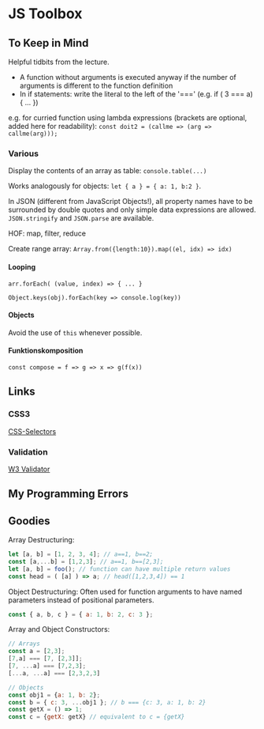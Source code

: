 # JS Toolbox


## To Keep in Mind

Helpful tidbits from the lecture.

- A function without arguments is executed anyway if the number of arguments is different to the function definition
- In if statements: write the literal to the left of the '===' (e.g. if ( 3 === a) { ... })

e.g. for curried function using lambda expressions (brackets are optional, added here for readability):
`const doit2 = (callme => (arg => callme(arg)));`

### Various

Display the contents of an array as table:
`console.table(...)`

Works analogously for objects: `let { a } = { a: 1, b:2 }`. 

In JSON (different from JavaScript Objects!), all property names have to be surrounded by double quotes and only simple data expressions are allowed.
`JSON.stringify` and `JSON.parse` are available.

HOF: map, filter, reduce

Create range array: `Array.from({length:10}).map((el, idx) => idx)`

#### Looping

`arr.forEach( (value, index) => { ... }`

`Object.keys(obj).forEach(key => console.log(key))`

#### Objects

Avoid the use of `this` whenever possible.

#### Funktionskomposition

`const compose = f => g => x => g(f(x))`

## Links

### CSS3

[CSS-Selectors](https://www.w3schools.com/cssref/css_selectors.asp)

### Validation
[W3 Validator](https://validator.w3.org/)

## My Programming Errors



## Goodies

Array Destructuring:

```javascript
let [a, b] = [1, 2, 3, 4]; // a==1, b==2;
const [a,...b] = [1,2,3]; // a==1, b==[2,3];
let [a, b] = foo(); // function can have multiple return values
const head = ( [a] ) => a; // head([1,2,3,4]) == 1
```

Object Destructuring: Often used for function arguments to have named parameters instead of positional parameters.

```javascript
const { a, b, c } = { a: 1, b: 2, c: 3 };
```

Array and Object Constructors:
```javascript
// Arrays
const a = [2,3];
[7,a] === [7, [2,3]];
[7, ...a] === [7,2,3];
[...a, ...a] === [2,3,2,3]

// Objects
const obj1 = {a: 1, b: 2};
const b = { c: 3, ...obj1 }; // b === {c: 3, a: 1, b: 2}
const getX = () => 1;
const c = {getX: getX} // equivalent to c = {getX}
 
```
